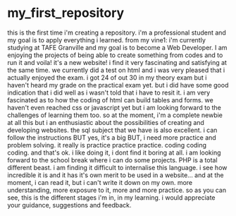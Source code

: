 # my_first_repository
this is the first time i'm creating a repository. i'm a professional student and my goal is to apply everything i learned.
from my vine1:
i'm currently studying at TAFE Granville and my goal is to become a Web Developer. I am enjoying the projects of being able to create something from codes and to run it and voila! it's a new website! i find it very fascinating and satisfying at the same time.
we currently did a test on html and i was very pleased that i actually enjoyed the exam. i got 24 of out 30 in my theory exam but i haven't heard my grade on the practical exam yet. but i did have some good indication that i did well as i wasn't told that i have to resit it. i am very fascinated as to how the coding of html can build tables and forms. we haven't even reached css or javascript yet but i am looking forward to the challenges of learning them too.
so at the moment, i'm a complete newbie at all this but i an enthusiastic about the possibilities of creating and developing websites.
the sql subject that we have is also excellent. i can follow the instructions BUT yes, it's a big BUT, i need more practice and problem solving. it really is practice practice practice. coding coding coding. and that's ok. i like doing it, i dont find it boring at all. i am looking forward to the school break where i can do some projects.
PHP is a total different beast. i am finding it difficult to internalise this language. i see how incredible it is and it has it's own merit to be used in a website... and at the moment, i can read it, but i can't write it down on my own. more understanding, more exposure to it, more and more practice.
so as you can see, this is the different stages i'm in, in my learning. i would appreciate your guidance, suggestions and feedback.

